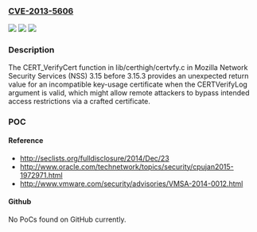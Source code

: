 ### [CVE-2013-5606](https://cve.mitre.org/cgi-bin/cvename.cgi?name=CVE-2013-5606)
![](https://img.shields.io/static/v1?label=Product&message=n%2Fa&color=blue)
![](https://img.shields.io/static/v1?label=Version&message=n%2Fa&color=blue)
![](https://img.shields.io/static/v1?label=Vulnerability&message=n%2Fa&color=brighgreen)

### Description

The CERT_VerifyCert function in lib/certhigh/certvfy.c in Mozilla Network Security Services (NSS) 3.15 before 3.15.3 provides an unexpected return value for an incompatible key-usage certificate when the CERTVerifyLog argument is valid, which might allow remote attackers to bypass intended access restrictions via a crafted certificate.

### POC

#### Reference
- http://seclists.org/fulldisclosure/2014/Dec/23
- http://www.oracle.com/technetwork/topics/security/cpujan2015-1972971.html
- http://www.vmware.com/security/advisories/VMSA-2014-0012.html

#### Github
No PoCs found on GitHub currently.

